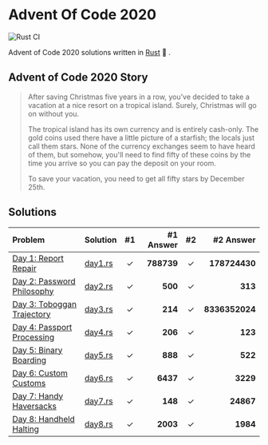 # Advent Of Code 2020

![Rust CI](https://github.com/barsa2000/AOC2020/workflows/Rust%20CI/badge.svg)

Advent of Code 2020 solutions written in [Rust](https://www.rust-lang.org/) :crab: .

## Advent of Code 2020 Story

> After saving Christmas five years in a row, you've decided to take a vacation at a nice resort on a tropical island. Surely, Christmas will go on without you.
>
> The tropical island has its own currency and is entirely cash-only. The gold coins used there have a little picture of a starfish; the locals just call them stars. None of the currency exchanges seem to have heard of them, but somehow, you'll need to find fifty of these coins by the time you arrive so you can pay the deposit on your room.
>
> To save your vacation, you need to get all fifty stars by December 25th.

## Solutions

| Problem                                                             | Solution               | #1  |  #1 Answer | #2  |      #2 Answer |
| :------------------------------------------------------------------ | :--------------------- | :-: | ---------: | :-: | -------------: |
| [Day 1: Report Repair](https://adventofcode.com/2020/day/1)         | [day1.rs](src/day1.rs) |  ✓  | **788739** |  ✓  |  **178724430** |
| [Day 2: Password Philosophy](https://adventofcode.com/2020/day/2)   | [day2.rs](src/day2.rs) |  ✓  |    **500** |  ✓  |        **313** |
| [Day 3: Toboggan Trajectory](https://adventofcode.com/2020/day/3)   | [day3.rs](src/day3.rs) |  ✓  |    **214** |  ✓  | **8336352024** |
| [Day 4: Passport Processing](https://adventofcode.com/2020/day/4)   | [day4.rs](src/day4.rs) |  ✓  |    **206** |  ✓  |        **123** |
| [Day 5: Binary Boarding](https://adventofcode.com/2020/day/5)       | [day5.rs](src/day5.rs) |  ✓  |    **888** |  ✓  |        **522** |
| [Day 6: Custom Customs](https://adventofcode.com/2020/day/6)        | [day6.rs](src/day6.rs) |  ✓  |   **6437** |  ✓  |       **3229** |
| [Day 7: Handy Haversacks](https://adventofcode.com/2020/day/7)      | [day7.rs](src/day7.rs) |  ✓  |    **148** |  ✓  |      **24867** |
| [Day 8: Handheld Halting](https://adventofcode.com/2020/day/7)      | [day8.rs](src/day8.rs) |  ✓  |   **2003** |  ✓  |       **1984** |
